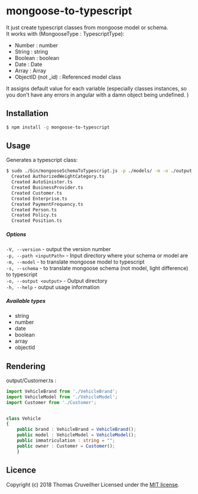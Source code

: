 # mongoose-to-typescript

It just create typescript classes from mongoose model or schema.\
It works with (MongooseType : TypescriptType):
- Number : number
- String : string
- Boolean : boolean
- Date : Date
- Array : Array
- ObjectID (not _id) : Referenced model class

It assigns default value for each variable (especially classes instances, so you don't have any errors in angular with a damn object being undefined.
)
## Installation
```bash
$ npm install -g mongoose-to-typescript
```

## Usage
Generates a typescript class:
```bash
$ sudo ./bin/mongooseSchemaToTypescript.js -p ./models/ -m -o ./output
  Created AuthorizedWeightCategory.ts
  Created AutoSinister.ts
  Created BusinessProvider.ts
  Created Customer.ts
  Created Enterprise.ts
  Created PaymentFrequency.ts
  Created Person.ts
  Created Policy.ts
  Created Position.ts
```

##### Options

  `-V, --version` - output the version number\
  `-p, --path <inputPath>` - Input directory where your schema or model are\
  `-m, --model` - to translate mongoose model to typescript\
  `-s, --schema` - to translate mongoose schema (not model, light difference) to typescript\
  `-o, --output <output>` - Output directory\
    `-h, --help` - output usage information
    
##### Available types
  - string
  - number
  - date
  - boolean
  - array
  - objectId


## Rendering
output/Customer.ts :
```typescript
import VehicleBrand from './VehicleBrand';
import VehicleModel from './VehicleModel';
import Customer from './Customer';


class Vehicle
{
    public brand : VehicleBrand = VehicleBrand();
    public model : VehicleModel = VehicleModel();
    public immatriculation : string = "";
    public owner : Customer = Customer();
    }
```

## Licence

Copyright (c) 2018 Thomas Cruveilher
Licensed under the [MIT license](LICENSE).
